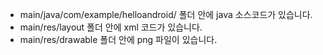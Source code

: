 * main/java/com/example/helloandroid/ 폴더 안에 java 소스코드가 있습니다.
* main/res/layout 폴더 안에 xml 코드가 있습니다.
* main/res/drawable 폴더 안에 png 파일이 있습니다.
